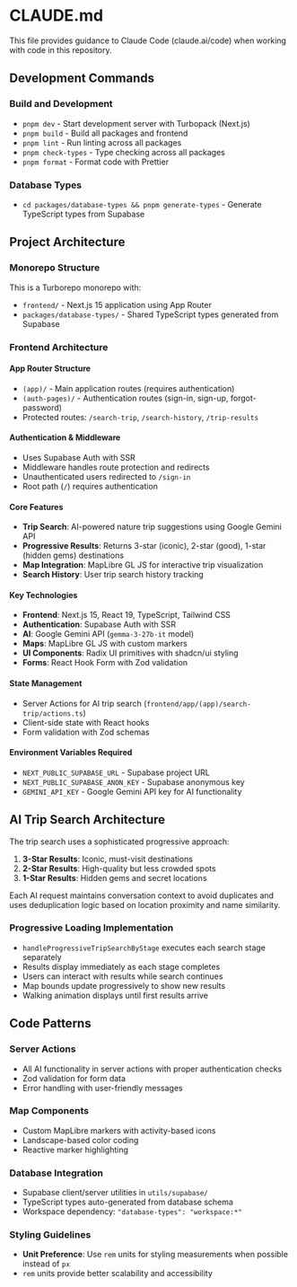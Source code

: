 # CLAUDE.md

This file provides guidance to Claude Code (claude.ai/code) when working with code in this repository.

## Development Commands

### Build and Development
- `pnpm dev` - Start development server with Turbopack (Next.js)
- `pnpm build` - Build all packages and frontend
- `pnpm lint` - Run linting across all packages
- `pnpm check-types` - Type checking across all packages
- `pnpm format` - Format code with Prettier

### Database Types
- `cd packages/database-types && pnpm generate-types` - Generate TypeScript types from Supabase

## Project Architecture

### Monorepo Structure
This is a Turborepo monorepo with:
- `frontend/` - Next.js 15 application using App Router
- `packages/database-types/` - Shared TypeScript types generated from Supabase

### Frontend Architecture

#### App Router Structure
- `(app)/` - Main application routes (requires authentication)
- `(auth-pages)/` - Authentication routes (sign-in, sign-up, forgot-password)
- Protected routes: `/search-trip`, `/search-history`, `/trip-results`

#### Authentication & Middleware
- Uses Supabase Auth with SSR
- Middleware handles route protection and redirects
- Unauthenticated users redirected to `/sign-in`
- Root path (`/`) requires authentication

#### Core Features
- **Trip Search**: AI-powered nature trip suggestions using Google Gemini API
- **Progressive Results**: Returns 3-star (iconic), 2-star (good), 1-star (hidden gems) destinations
- **Map Integration**: MapLibre GL JS for interactive trip visualization
- **Search History**: User trip search history tracking

#### Key Technologies
- **Frontend**: Next.js 15, React 19, TypeScript, Tailwind CSS
- **Authentication**: Supabase Auth with SSR
- **AI**: Google Gemini API (`gemma-3-27b-it` model)
- **Maps**: MapLibre GL JS with custom markers
- **UI Components**: Radix UI primitives with shadcn/ui styling
- **Forms**: React Hook Form with Zod validation

#### State Management
- Server Actions for AI trip search (`frontend/app/(app)/search-trip/actions.ts`)
- Client-side state with React hooks
- Form validation with Zod schemas

#### Environment Variables Required
- `NEXT_PUBLIC_SUPABASE_URL` - Supabase project URL
- `NEXT_PUBLIC_SUPABASE_ANON_KEY` - Supabase anonymous key
- `GEMINI_API_KEY` - Google Gemini API key for AI functionality

## AI Trip Search Architecture

The trip search uses a sophisticated progressive approach:
1. **3-Star Results**: Iconic, must-visit destinations
2. **2-Star Results**: High-quality but less crowded spots  
3. **1-Star Results**: Hidden gems and secret locations

Each AI request maintains conversation context to avoid duplicates and uses deduplication logic based on location proximity and name similarity.

### Progressive Loading Implementation
- `handleProgressiveTripSearchByStage` executes each search stage separately
- Results display immediately as each stage completes
- Users can interact with results while search continues
- Map bounds update progressively to show new results
- Walking animation displays until first results arrive

## Code Patterns

### Server Actions
- All AI functionality in server actions with proper authentication checks
- Zod validation for form data
- Error handling with user-friendly messages

### Map Components
- Custom MapLibre markers with activity-based icons
- Landscape-based color coding
- Reactive marker highlighting

### Database Integration
- Supabase client/server utilities in `utils/supabase/`
- TypeScript types auto-generated from database schema
- Workspace dependency: `"database-types": "workspace:*"`

### Styling Guidelines
- **Unit Preference**: Use `rem` units for styling measurements when possible instead of `px`
- `rem` units provide better scalability and accessibility
